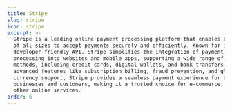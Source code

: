 ```yaml
---
title: Stripe
slug: stripe
icon: stripe
excerpt: >-
  Stripe is a leading online payment processing platform that enables businesses
  of all sizes to accept payments securely and efficiently. Known for its
  developer-friendly API, Stripe simplifies the integration of payment
  processing into websites and mobile apps, supporting a wide range of payment
  methods, including credit cards, digital wallets, and bank transfers. With
  advanced features like subscription billing, fraud prevention, and global
  currency support, Stripe provides a seamless payment experience for both
  businesses and customers, making it a trusted choice for e-commerce, SaaS, and
  other online services.
order: 6
---
```


